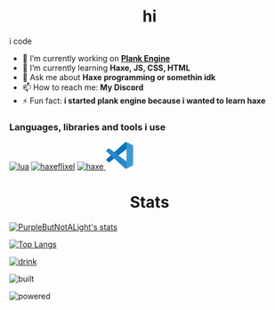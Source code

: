 <h1 align="center">hi</h1>

i code

- 🔭 I’m currently working on [**Plank Engine**](https://gamebanana.com/wips/57271)
- 🌱 I’m currently learning **Haxe, JS, CSS, HTML**
- 💬 Ask me about **Haxe programming or somethin idk**
- 📫 How to reach me: **My Discord**
- ⚡ Fun fact: **i started plank engine because i wanted to learn haxe**

### Languages, libraries and tools i use
<a href="https://www.lua.org/" target="_blank"><img src="https://raw.githubusercontent.com/ThePlank/ThePlank/main/lua-logo-nolabel.svg" alt="lua" width="50" height="50"/></a>
<a href="https://www.haxeflixel.com/" target="_blank"><img src="https://raw.githubusercontent.com/ThePlank/ThePlank/main/HaxeFlixel.svg" alt="haxeflixel" width="50" height="50"/></a>
<a href="https://www.haxe.org" target="_blank"><img src="https://haxe.org/img/branding/haxe-logo-glyph.svg" alt="haxe" width="50" height="50" />
<a href="https://code.visualstudio.com/" target="_blank"><img src="https://raw.githubusercontent.com/devicons/devicon/master/icons/vscode/vscode-original.svg" alt="vscode" width="50" height="50"/></a>


<h1 align="center">Stats</h1>

[![PurpleButNotALight's stats](https://github-readme-stats.vercel.app/api?username=ThePlank&theme=purple-yellow)](https://github.com/anuraghazra/github-readme-stats)

[![Top Langs](https://github-readme-stats.vercel.app/api/top-langs/?username=ThePlank&layout=compact)](https://github.com/anuraghazra/github-readme-stats)

[![drink](https://img.shields.io/static/v1?label=purple&message=is%20my%20favroute%20drink&color=purple)](https://www.youtube.com/watch?v=5OdGJ4-BbHc)

![built](https://img.shields.io/badge/built%20by-flesh%20and%20bones-red)

![powered](https://img.shields.io/static/v1?label=powered%20by&message=blood%20and%20water&color=red)

